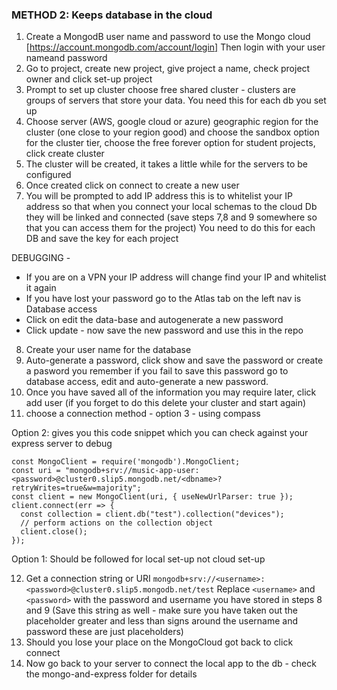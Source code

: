 ### METHOD 2: Keeps database in the cloud

1. Create a MongodB user name and password to use the Mongo cloud [https://account.mongodb.com/account/login] Then login with your user nameand password
2. Go to project, create new project, give project a name, check project owner and click set-up project
3. Prompt to set up cluster choose free shared cluster - clusters are groups of servers that store your data. You need this for each db you set up
4. Choose server (AWS, google cloud or azure) geographic region for the cluster (one close to your region good) and choose the sandbox option for the cluster tier, choose the free forever option for student projects, click create cluster
5. The cluster will be created, it takes a little while for the servers to be configured
6. Once created click on connect to create a new user
7. You will be prompted to add IP address this is to whitelist your IP address so that when you connect your local schemas to the cloud Db they will be linked and connected (save steps 7,8 and 9 somewhere so that you can access them for the project) You need to do this for each DB and save the key for each project

DEBUGGING - 
- If you are on a VPN your IP address will change find your IP and whitelist it again
- If you have lost your password go to the Atlas tab on the left nav is Database access
- Click on edit the data-base and autogenerate a new password
- Click update - now save the new password and use this in the repo

8. Create your user name for the database 
9. Auto-generate a password, click show and save the password or create a pasword you remember if you fail to save this password go to database access, edit and auto-generate a new password.
10. Once you have saved all of the information you may require later, click add user (if you forget to do this delete your cluster and start again)
11. choose a connection method - option 3 - using compass

Option 2: gives you this code snippet which you can check against your express server to debug
```
const MongoClient = require('mongodb').MongoClient;
const uri = "mongodb+srv://music-app-user:<password>@cluster0.slip5.mongodb.net/<dbname>?retryWrites=true&w=majority";
const client = new MongoClient(uri, { useNewUrlParser: true });
client.connect(err => {
  const collection = client.db("test").collection("devices");
  // perform actions on the collection object
  client.close();
});
```
Option 1: Should be followed for local set-up not cloud set-up

12. Get a connection string or URI
    `mongodb+srv://<username>:<password>@cluster0.slip5.mongodb.net/test`
    Replace `<username>` and `<password>` with the password and username you have stored in steps 8 and 9 (Save this string as well - make sure you have taken out the placeholder greater and less than signs around the username and password these are just placeholders)
13. Should you lose your place on the MongoCloud got back to click connect
14. Now go back to your server to connect the local app to the db - check the mongo-and-express folder for details

